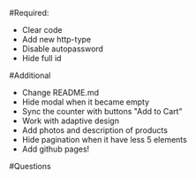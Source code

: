 #Required:

- Clear code
- Add new http-type
- Disable autopassword
- Hide full id

#Additional

- Change README.md
- Hide modal when it became empty
- Sync the counter with buttons "Add to Cart"
- Work with adaptive design
- Add photos and description of products
- Hide pagination when it have less 5 elements
- Add github pages!

#Questions
